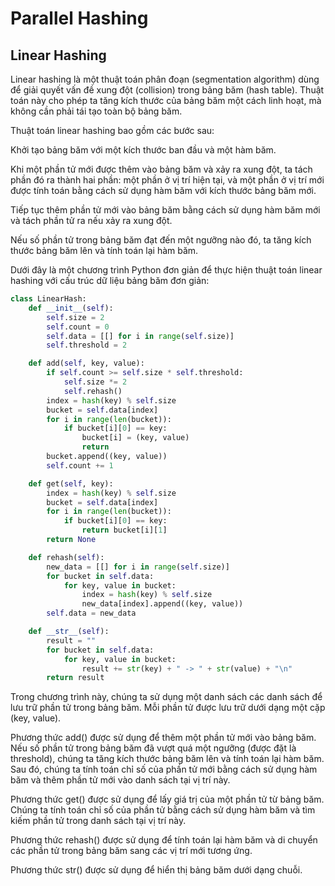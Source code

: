# Parallel Hashing
## Linear Hashing
Linear hashing là một thuật toán phân đoạn (segmentation algorithm) dùng để giải quyết vấn đề xung đột (collision) trong bảng băm (hash table). Thuật toán này cho phép ta tăng kích thước của bảng băm một cách linh hoạt, mà không cần phải tái tạo toàn bộ bảng băm.

Thuật toán linear hashing bao gồm các bước sau:

Khởi tạo bảng băm với một kích thước ban đầu và một hàm băm.

Khi một phần tử mới được thêm vào bảng băm và xảy ra xung đột, ta tách phần đó ra thành hai phần: một phần ở vị trí hiện tại, và một phần ở vị trí mới được tính toán bằng cách sử dụng hàm băm với kích thước bảng băm mới.

Tiếp tục thêm phần tử mới vào bảng băm bằng cách sử dụng hàm băm mới và tách phần tử ra nếu xảy ra xung đột.

Nếu số phần tử trong bảng băm đạt đến một ngưỡng nào đó, ta tăng kích thước bảng băm lên và tính toán lại hàm băm.

Dưới đây là một chương trình Python đơn giản để thực hiện thuật toán linear hashing với cấu trúc dữ liệu bảng băm đơn giản:

```python
class LinearHash:
    def __init__(self):
        self.size = 2
        self.count = 0
        self.data = [[] for i in range(self.size)]
        self.threshold = 2

    def add(self, key, value):
        if self.count >= self.size * self.threshold:
            self.size *= 2
            self.rehash()
        index = hash(key) % self.size
        bucket = self.data[index]
        for i in range(len(bucket)):
            if bucket[i][0] == key:
                bucket[i] = (key, value)
                return
        bucket.append((key, value))
        self.count += 1

    def get(self, key):
        index = hash(key) % self.size
        bucket = self.data[index]
        for i in range(len(bucket)):
            if bucket[i][0] == key:
                return bucket[i][1]
        return None

    def rehash(self):
        new_data = [[] for i in range(self.size)]
        for bucket in self.data:
            for key, value in bucket:
                index = hash(key) % self.size
                new_data[index].append((key, value))
        self.data = new_data

    def __str__(self):
        result = ""
        for bucket in self.data:
            for key, value in bucket:
                result += str(key) + " -> " + str(value) + "\n"
        return result
```
Trong chương trình này, chúng ta sử dụng một danh sách các danh sách để lưu trữ phần tử trong bảng băm. Mỗi phần tử được lưu trữ dưới dạng một cặp (key, value).

Phương thức add() được sử dụng để thêm một phần tử mới vào bảng băm. Nếu số phần tử trong bảng băm đã vượt quá một ngưỡng (được đặt là threshold), chúng ta tăng kích thước bảng băm lên và tính toán lại hàm băm. Sau đó, chúng ta tính toán chỉ số của phần tử mới bằng cách sử dụng hàm băm và thêm phần tử mới vào danh sách tại vị trí này.

Phương thức get() được sử dụng để lấy giá trị của một phần tử từ bảng băm. Chúng ta tính toán chỉ số của phần tử bằng cách sử dụng hàm băm và tìm kiếm phần tử trong danh sách tại vị trí này.

Phương thức rehash() được sử dụng để tính toán lại hàm băm và di chuyển các phần tử trong bảng băm sang các vị trí mới tương ứng.

Phương thức str() được sử dụng để hiển thị bảng băm dưới dạng chuỗi.
